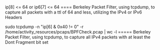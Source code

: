 ip[8] <= 64 or ip6[7] <= 64 ==== Berkeley Packet Filter, using tcpdump, to capture all packets with a ttl of 64 and less, utilizing the IPv4 or IPv6 Headers

sudo tcpdump -n "ip[6] & 0x40 != 0" -r /home/activity_resources/pcaps/BPFCheck.pcap | wc -l ===== Berkeley Packet Filter, using tcpdump, to capture all IPv4 packets with at least the Dont Fragment bit set
